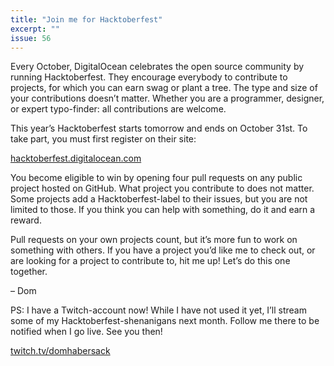 ```yaml
---
title: "Join me for Hacktoberfest"
excerpt: ""
issue: 56
---
```

Every October, DigitalOcean celebrates the open source community by running Hacktoberfest. They encourage everybody to contribute to projects, for which you can earn swag or plant a tree. The type and size of your contributions doesn’t matter. Whether you are a programmer, designer, or expert typo-finder: all contributions are welcome.

This year’s Hacktoberfest starts tomorrow and ends on October 31st. To take part, you must first register on their site:

[hacktoberfest.digitalocean.com](https://hacktoberfest.digitalocean.com)

You become eligible to win by opening four pull requests on any public project hosted on GitHub. What project you contribute to does not matter. Some projects add a Hacktoberfest-label to their issues, but you are not limited to those. If you think you can help with something, do it and earn a reward.

Pull requests on your own projects count, but it’s more fun to work on something with others. If you have a project you’d like me to check out, or are looking for a project to contribute to, hit me up! Let’s do this one together.

– Dom


PS: I have a Twitch-account now! While I have not used it yet, I’ll stream some of my Hacktoberfest-shenanigans next month. Follow me there to be notified when I go live. See you then!

[twitch.tv/domhabersack](https://www.twitch.tv/domhabersack)
